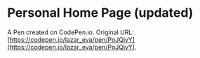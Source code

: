 # Personal Home Page  (updated)

A Pen created on CodePen.io. Original URL: [https://codepen.io/lazar_eva/pen/PoJQjvY](https://codepen.io/lazar_eva/pen/PoJQjvY).

